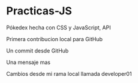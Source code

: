 # Practicas-JS
Pókedex hecha con CSS y JavaScript, API

Primera contribucion local para GitHub 

Un commit desde GitHub

Una mensaje mas

Cambios desde mi rama local llamada developer01